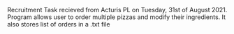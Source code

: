 Recruitment Task recieved from Acturis PL on Tuesday, 31st of August 2021.
Program allows user to order multiple pizzas and modify their ingredients. It also stores list of orders in a .txt file

